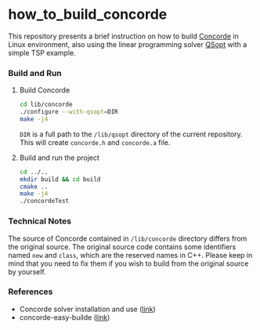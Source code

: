 # how_to_build_concorde

This repository presents a brief instruction on how to build [Concorde](http://www.math.uwaterloo.ca/tsp/concorde/) in Linux environment, also using the linear programming solver [QSopt](https://www.math.uwaterloo.ca/~bico/qsopt/) with a simple TSP example. 

### Build and Run

1. Build Concorde
    ```sh
    cd lib/concorde
    ./configure --with-qsopt=DIR
    make -j4
    ```
    `DIR` is a full path to the `/lib/qsopt` directory of the current repository. This will create `concorde.h` and `concorde.a` file.


2. Build and run the project 

   ```sh
   cd ../..
   mkdir build && cd build
   cmake ..
   make -j4
   ./concordeTest
   ```

### Technical Notes

The source of Concorde contained in `/lib/concorde` directory differs from the original source. The original source code contains some identifiers named `new` and `class`, which are the reserved names in C++. Please keep in mind that you need to fix them if you wish to build from the original source by yourself. 

### References
- Concorde solver installation and use ([link](https://www.researchgate.net/publication/324485167_Concorde_solver_installation_and_use))
- concorde-easy-builde ([link](https://github.com/alberto-santini/concorde-easy-build))

